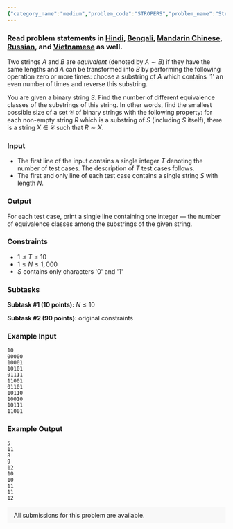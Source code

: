 ```yaml
---
{"category_name":"medium","problem_code":"STROPERS","problem_name":"String Operations","problemComponents":{"constraints":"","constraintsState":false,"subtasks":"","subtasksState":false,"inputFormat":"","inputFormatState":false,"outputFormat":"","outputFormatState":false,"sampleTestCases":{"0":{"id":1,"input":"10\r\n00000\r\n10001\r\n10101\r\n01111\r\n11001\r\n01101\r\n10110\r\n10010\r\n10111\r\n11001","output":"5\r\n11\r\n8\r\n9\r\n12\r\n10\r\n10\r\n11\r\n11\r\n12","explanation":"","isDeleted":false}}},"video_editorial_url":"https://youtu.be/kAYlIjvFTws","languages_supported":{"0":"CPP14","1":"C","2":"JAVA","3":"PYTH 3.6","4":"CPP17","5":"PYTH","6":"PYP3","7":"CS2","8":"ADA","9":"PYPY","10":"TEXT","11":"PAS fpc","12":"NODEJS","13":"RUBY","14":"PHP","15":"GO","16":"HASK","17":"TCL","18":"PERL","19":"SCALA","20":"LUA","21":"kotlin","22":"BASH","23":"JS","24":"LISP sbcl","25":"rust","26":"PAS gpc","27":"BF","28":"CLOJ","29":"R","30":"D","31":"CAML","32":"FORT","33":"ASM","34":"swift","35":"FS","36":"WSPC","37":"LISP clisp","38":"SQL","39":"SCM guile","40":"PERL6","41":"ERL","42":"CLPS","43":"ICK","44":"NICE","45":"PRLG","46":"ICON","47":"COB","48":"SCM chicken","49":"PIKE","50":"SCM qobi","51":"ST","52":"SQLQ","53":"NEM"},"max_timelimit":2,"source_sizelimit":50000,"problem_author":"ildar_adm","problem_tester":"","date_added":"30-11-2020","tags":{"0":"dec20","1":"ildar_adm","2":"medium","3":"observation"},"problem_difficulty_level":"Medium","best_tag":"","editorial_url":"https://discuss.codechef.com/problems/STROPERS","time":{"view_start_date":1104528600,"submit_start_date":1104528600,"visible_start_date":1104528600,"end_date":1735669800},"is_direct_submittable":false,"problemDiscussURL":"https://discuss.codechef.com/search?q=STROPERS","is_proctored":false,"visitedContests":{},"layout":"problem"}
---
```

### Read problem statements in [Hindi](https://www.codechef.com/download/translated/DEC20/hindi/STROPERS.pdf), [Bengali](https://www.codechef.com/download/translated/DEC20/bengali/STROPERS.pdf), [Mandarin Chinese](https://www.codechef.com/download/translated/DEC20/mandarin/STROPERS.pdf), [Russian](https://www.codechef.com/download/translated/DEC20/russian/STROPERS.pdf), and [Vietnamese](https://www.codechef.com/download/translated/DEC20/vietnamese/STROPERS.pdf) as well.

Two strings $A$ and $B$ are *equivalent* (denoted by $A \sim B$) if they have the same lengths and $A$ can be transformed into $B$ by performing the following operation zero or more times: choose a substring of $A$ which contains '1' an even number of times and reverse this substring.

You are given a binary string $S$. Find the number of different equivalence classes of the substrings of this string. In other words, find the smallest possible size of a set $\mathcal{C}$ of binary strings with the following property: for each non-empty string $R$ which is a substring of $S$ (including $S$ itself), there is a string $X \in \mathcal{C}$ such that $R \sim X$.

### Input
- The first line of the input contains a single integer $T$ denoting the number of test cases. The description of $T$ test cases follows.
- The first and only line of each test case contains a single string $S$ with length $N$.

### Output
For each test case, print a single line containing one integer ― the number of equivalence classes among the substrings of the given string.

### Constraints 
- $1 \le T \le 10$
- $1 \le N \le 1,000$
- $S$ contains only characters '0' and '1'

### Subtasks
**Subtask #1 (10 points):** $N \le 10$

**Subtask #2 (90 points):** original constraints

### Example Input
```
10
00000
10001
10101
01111
11001
01101
10110
10010
10111
11001
```

### Example Output
```
5
11
8
9
12
10
10
11
11
12
```

<aside style='background: #f8f8f8;padding: 10px 15px;'><div>All submissions for this problem are available.</div></aside>